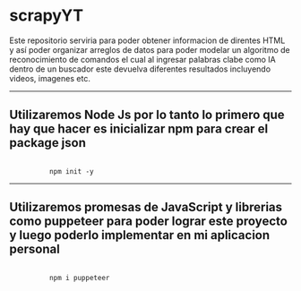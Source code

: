 # scrapyYT

Este repositorio serviria para poder obtener informacion de direntes HTML y así poder organizar arreglos de datos para poder modelar un algoritmo de reconocimiento de comandos 
el cual al ingresar palabras clabe como IA dentro de un buscador este devuelva diferentes resultados incluyendo videos, imagenes etc.
<hr>

## Utilizaremos Node Js por lo tanto lo primero que hay que hacer es inicializar npm para crear el package json

```

          npm init -y

```

<hr>

## Utilizaremos promesas de JavaScript y librerias como puppeteer para poder lograr este proyecto y luego poderlo implementar en mi aplicacion personal

```

          npm i puppeteer

```
